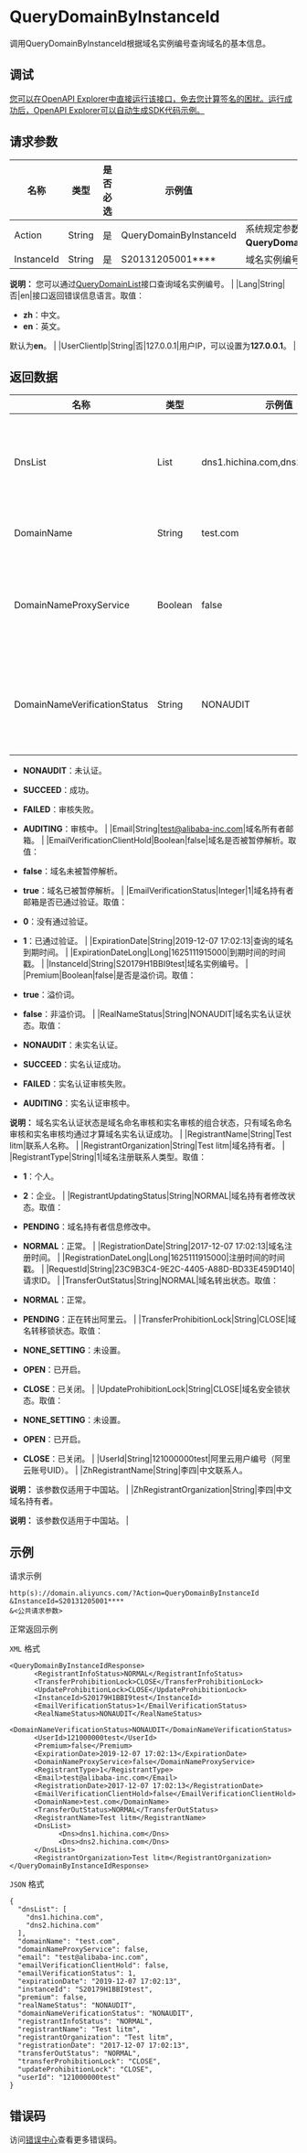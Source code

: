 # QueryDomainByInstanceId

调用QueryDomainByInstanceId根据域名实例编号查询域名的基本信息。

## 调试

[您可以在OpenAPI Explorer中直接运行该接口，免去您计算签名的困扰。运行成功后，OpenAPI Explorer可以自动生成SDK代码示例。](https://api.aliyun.com/#product=Domain&api=QueryDomainByInstanceId&type=RPC&version=2018-01-29)

## 请求参数

|名称|类型|是否必选|示例值|描述|
|--|--|----|---|--|
|Action|String|是|QueryDomainByInstanceId|系统规定参数。取值：**QueryDomainByInstanceId**。 |
|InstanceId|String|是|S20131205001\*\*\*\*|域名实例编号。

 **说明：** 您可以通过[QueryDomainList](~~67712~~)接口查询域名实例编号。 |
|Lang|String|否|en|接口返回错误信息语言。取值：

 -   **zh**：中文。
-   **en**：英文。

 默认为**en**。 |
|UserClientIp|String|否|127.0.0.1|用户IP，可以设置为**127.0.0.1**。 |

## 返回数据

|名称|类型|示例值|描述|
|--|--|---|--|
|DnsList|List|dns1.hichina.com,dns2.hichina.com|返回域名已配置的DNS列表。 |
|DomainName|String|test.com|查询的域名。 |
|DomainNameProxyService|Boolean|false|是否已开启域名隐私保护服务。 |
|DomainNameVerificationStatus|String|NONAUDIT|域名命名审核状态。取值：

 -   **NONAUDIT**：未认证。
-   **SUCCEED**：成功。
-   **FAILED**：审核失败。
-   **AUDITING**：审核中。 |
|Email|String|test@alibaba-inc.com|域名所有者邮箱。 |
|EmailVerificationClientHold|Boolean|false|域名是否被暂停解析。取值：

 -   **false**：域名未被暂停解析。
-   **true**：域名已被暂停解析。 |
|EmailVerificationStatus|Integer|1|域名持有者邮箱是否已通过验证。取值：

 -   **0**：没有通过验证。
-   **1**：已通过验证。 |
|ExpirationDate|String|2019-12-07 17:02:13|查询的域名到期时间。 |
|ExpirationDateLong|Long|1625111915000|到期时间的时间戳。 |
|InstanceId|String|S20179H1BBI9test|域名实例编号。 |
|Premium|Boolean|false|是否是溢价词。取值：

 -   **true**：溢价词。
-   **false**：非溢价词。 |
|RealNameStatus|String|NONAUDIT|域名实名认证状态。取值：

 -   **NONAUDIT**：未实名认证。
-   **SUCCEED**：实名认证成功。
-   **FAILED**：实名认证审核失败。
-   **AUDITING**：实名认证审核中。

 **说明：** 域名实名认证状态是域名命名审核和实名审核的组合状态，只有域名命名审核和实名审核均通过才算域名实名认证成功。 |
|RegistrantName|String|Test litm|联系人名称。 |
|RegistrantOrganization|String|Test litm|域名持有者。 |
|RegistrantType|String|1|域名注册联系人类型。取值：

 -   **1**：个人。
-   **2**：企业。 |
|RegistrantUpdatingStatus|String|NORMAL|域名持有者修改状态。取值：

 -   **PENDING**：域名持有者信息修改中。
-   **NORMAL**：正常。 |
|RegistrationDate|String|2017-12-07 17:02:13|域名注册时间。 |
|RegistrationDateLong|Long|1625111915000|注册时间的时间戳。 |
|RequestId|String|23C9B3C4-9E2C-4405-A88D-BD33E459D140|请求ID。 |
|TransferOutStatus|String|NORMAL|域名转出状态。取值：

 -   **NORMAL**：正常。
-   **PENDING**：正在转出阿里云。 |
|TransferProhibitionLock|String|CLOSE|域名转移锁状态。取值：

 -   **NONE\_SETTING**：未设置。
-   **OPEN**：已开启。
-   **CLOSE**：已关闭。 |
|UpdateProhibitionLock|String|CLOSE|域名安全锁状态。取值：

 -   **NONE\_SETTING**：未设置。
-   **OPEN**：已开启。
-   **CLOSE**：已关闭。 |
|UserId|String|121000000test|阿里云用户编号（阿里云账号UID）。 |
|ZhRegistrantName|String|李四|中文联系人。

 **说明：** 该参数仅适用于中国站。 |
|ZhRegistrantOrganization|String|李四|中文域名持有者。

 **说明：** 该参数仅适用于中国站。 |

## 示例

请求示例

```
http(s)://domain.aliyuncs.com/?Action=QueryDomainByInstanceId
&InstanceId=S20131205001****
&<公共请求参数>
```

正常返回示例

`XML` 格式

```
<QueryDomainByInstanceIdResponse>
      <RegistrantInfoStatus>NORMAL</RegistrantInfoStatus>
      <TransferProhibitionLock>CLOSE</TransferProhibitionLock>
      <UpdateProhibitionLock>CLOSE</UpdateProhibitionLock>
      <InstanceId>S20179H1BBI9test</InstanceId>
      <EmailVerificationStatus>1</EmailVerificationStatus>
      <RealNameStatus>NONAUDIT</RealNameStatus>
      <DomainNameVerificationStatus>NONAUDIT</DomainNameVerificationStatus>
      <UserId>121000000test</UserId>
      <Premium>false</Premium>
      <ExpirationDate>2019-12-07 17:02:13</ExpirationDate>
      <DomainNameProxyService>false</DomainNameProxyService>
      <RegistrantType>1</RegistrantType>
      <Email>test@alibaba-inc.com</Email>
      <RegistrationDate>2017-12-07 17:02:13</RegistrationDate>
      <EmailVerificationClientHold>false</EmailVerificationClientHold>
      <DomainName>test.com</DomainName>
      <TransferOutStatus>NORMAL</TransferOutStatus>
      <RegistrantName>Test litm</RegistrantName>
      <DnsList>
            <Dns>dns1.hichina.com</Dns>
            <Dns>dns2.hichina.com</Dns>
      </DnsList>
      <RegistrantOrganization>Test litm</RegistrantOrganization>
</QueryDomainByInstanceIdResponse>
```

`JSON` 格式

```
{
  "dnsList": [
    "dns1.hichina.com",
    "dns2.hichina.com"
  ],
  "domainName": "test.com",
  "domainNameProxyService": false,
  "email": "test@alibaba-inc.com",
  "emailVerificationClientHold": false,
  "emailVerificationStatus": 1,
  "expirationDate": "2019-12-07 17:02:13",
  "instanceId": "S20179H1BBI9test",
  "premium": false,
  "realNameStatus": "NONAUDIT",
  "domainNameVerificationStatus": "NONAUDIT",
  "registrantInfoStatus": "NORMAL",
  "registrantName": "Test litm",
  "registrantOrganization": "Test litm",
  "registrationDate": "2017-12-07 17:02:13",
  "transferOutStatus": "NORMAL",
  "transferProhibitionLock": "CLOSE",
  "updateProhibitionLock": "CLOSE",
  "userId": "121000000test"
}
```

## 错误码

访问[错误中心](https://error-center.alibabacloud.com/status/product/Domain)查看更多错误码。

